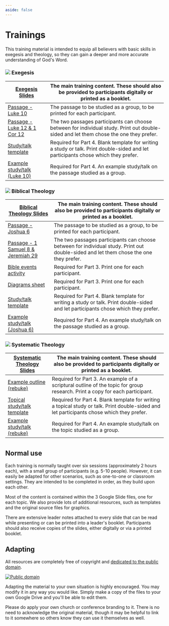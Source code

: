 ```yaml
---
aside: false
---
```



<script lang='ts' setup>
import {files_url} from './_comp/settings.ts'
</script>


<style lang='sass' scoped>

.exegesis, .biblical, .systematic
    display: flex
    align-items: center
    font-size: 24px
    padding: 12px 0 0 24px

    img
        margin-right: 24px
        width: 64px
        height: 64px

table
    th
        width: 50%
    th a
        font-size: 18px
        font-weight: bold

.exegesis
    color: #806100

.biblical
        color: #753775

.systematic
        color: #009aa2

</style>


# Trainings

This training material is intended to equip all believers with basic skills in exegesis and theology, so they can gain a deeper and more accurate understanding of God's Word.

<h3 class='exegesis'><img src='/_assets/icon_exegesis.png' /> Exegesis</h3>

[Exegesis Slides](https://docs.google.com/presentation/d/1L2pT8TCJOGwZXutwUBj9uAJUwEZpZCfqIO0cqE--5mA) | The main training content. These should also be provided to participants digitally or printed as a booklet.
| - | - |
[Passage - Luke 10](https://docs.google.com/document/d/1sHANsT3jGrCtv1qsnymcxSOnS3E6qGG6vQY5lCdqCnI/edit?usp=drive_link) | The passage to be studied as a group, to be printed for each participant.
[Passage - Luke 12 & 1 Cor 12](https://docs.google.com/document/d/1sGex7ujIpD5CKN7bRG6QIja54xQ-B2hBY8CmZ3uNqZY/edit?usp=drive_link) | The two passages participants can choose between for individual study. Print out double-sided and let them chose the one they prefer.
[Study/talk template](https://docs.google.com/document/d/12Wvz-YD1NTZG5zMbN2Ew0Dg88wKPmMLxp6oo2BqkanA/edit?usp=drive_link) | Required for Part 4. Blank template for writing a study or talk. Print double-sided and let participants chose which they prefer.
[Example study/talk (Luke 10)](https://docs.google.com/document/d/1HEPuhE14bwP8CH8Fhjz0OlwDDOlJHM2EwDbLA3rgu_U/edit?usp=drive_link) | Required for Part 4. An example study/talk on the passage studied as a group.

<h3 class='biblical'><img src='/_assets/icon_biblical.png' /> Biblical Theology</h3>

[Biblical Theology Slides](https://docs.google.com/presentation/d/1D-TewvpDSX9A0prNk8cM3mshwhRROE8lAWURS_Lhu0A) | The main training content. These should also be provided to participants digitally or printed as a booklet.
| - | - |
[Passage - Joshua 6](https://docs.google.com/document/d/1GsIQxA28bjfE6rbgYtxtAI1RKntNYi4xgs5dQs3d9Q0/edit?usp=drive_link) | The passage to be studied as a group, to be printed for each participant.
[Passage - 1 Samuel 8 & Jeremiah 29](https://docs.google.com/document/d/1KTZNcl7kL1eHXpFI-Uul5gxvObi-a4zYrLVz8X5Pkr0/edit?usp=drive_link) | The two passages participants can choose between for individual study. Print out double-sided and let them chose the one they prefer.
[Bible events activity](https://docs.google.com/document/d/10xrKoZvJ5ZRlWSSr5bQ7Z-HXQXk86QfLTWR9_FfMLbg/edit?usp=drive_link) | Required for Part 3. Print one for each participant.
[Diagrams sheet](https://docs.google.com/document/d/1Fp97KQyj8Lpod3552ATzdjDcx2NmPFTxc9ES2n-mZa4/edit?usp=drive_link) | Required for Part 3. Print one for each participant.
[Study/talk template](https://docs.google.com/document/d/11mITU9AnFUQ9uOYlXu0l7gUWofa2tdK6PDTYjhSR2aU/edit?usp=drive_link) | Required for Part 4. Blank template for writing a study or talk. Print double-sided and let participants chose which they prefer.
[Example study/talk (Joshua 6)](https://docs.google.com/document/d/1_6wYCP9Iz1M487H8srHYLAFjGyW7dllsZo7N1cGy9Rc/edit?usp=drive_link) | Required for Part 4. An example study/talk on the passage studied as a group.


<h3 class='systematic'><img src='/_assets/icon_systematic.png' /> Systematic Theology</h3>

[Systematic Theology Slides](https://docs.google.com/presentation/d/14Lq29jm-cebQZn6l8SPXXGS4T8CbcsI1mckerYah_i0) | The main training content. These should also be provided to participants digitally or printed as a booklet.
| - | - |
[Example outline (rebuke)](https://docs.google.com/document/d/18jhcs_c1zL3KTKUwJps7TtbOCyYh4XTOcgVwCS3QpDw/edit?usp=drive_link) | Required for Part 3. An example of a scriptural outline of the topic for group research. Print a copy for each participant.
[Topical study/talk template](https://docs.google.com/document/d/1uK0N47TiLALc5S8gh2NS2NrvbqwoVtuhYl6XwQ9NewE/edit?usp=drive_link) | Required for Part 4. Blank template for writing a topical study or talk. Print double-sided and let participants chose which they prefer.
[Example study/talk (rebuke)](https://docs.google.com/document/d/1kLZIEPCGCCg_42Ww89lxpeAZUggzcvjtTGrrh82b_EE/edit?usp=drive_link) | Required for Part 4. An example study/talk on the topic studied as a group.


<div style='text-align:center;margin-top: 36px;'>
    <VPButton text="View all files" size='big' :href="files_url" />
</div>


## Normal use

Each training is normally taught over six sessions (approximately 2 hours each), with a small group of participants (e.g. 5-10 people). However, it can easily be adapted for other scenarios, such as one-to-one or classroom settings. They are intended to be completed in order, as they build upon each other.

Most of the content is contained within the 3 Google Slide files, one for each topic. We also provide lots of additional resources, such as templates and the original source files for graphics.

There are extensive leader notes attached to every slide that can be read while presenting or can be printed into a leader's booklet. Participants should also receive copies of the slides, either digitally or via a printed booklet.


## Adapting

All resources are completely free of copyright and [dedicated to the public domain](https://copy.church/free).

[![Public domain](https://copy.church/badges/subtle/alt/free.svg)](https://copy.church/free)

Adapting the material to your own situation is highly encouraged. You may modify it in any way you would like. Simply make a copy of the files to your own Google Drive and you'll be able to edit them.

Please do apply your own church or conference branding to it. There is no need to acknowledge the original material, though it may be helpful to link to it somewhere so others know they can use it themselves as well.
